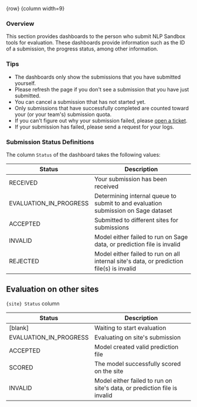 <!-- markdownlint-disable-next-line first-line-h1 -->
{row}
{column width=9}

### Overview

This section provides dashboards to the person who submit NLP Sandbox tools for evaluation. These dashboards provide information such as the ID of a submission, the progress status, among other information.

### Tips

- The dashboards only show the submissions that you have submitted yourself.
- Please refresh the page if you don't see a submission that you have just submitted.
- You can cancel a submission tthat has not started yet.
- Only submissions that have successfully completed are counted toward your (or your team's) submission quota.
- If you can't figure out why your submission failed, please [open a ticket].
- If your submission has failed, please send a request for your logs.

### Submission Status Definitions

The column `Status` of the dashboard takes the following values: 

Status | Description
---|---
RECEIVED | Your submission has been received
EVALUATION_IN_PROGRESS | Determining internal queue to submit to and evaluation submission on Sage dataset
ACCEPTED | Submitted to different sites for submissions
INVALID | Model either failed to run on Sage data, or prediction file is invalid
REJECTED | Model either failed to run on all internal site's data, or prediction file(s) is invalid

## Evaluation on other sites

`{site} Status` column

Status | Description
---|---
[blank] | Waiting to start evaluation
EVALUATION_IN_PROGRESS | Evaluating on site's submission
ACCEPTED | Model created valid prediction file
SCORED | The model successfully scored on the site
INVALID | Model either failed to run on site's data, or prediction file is invalid

<!-- Links -->

[open a ticket]: https://www.synapse.org/#!Synapse:syn22277123/discussion/threadId=7774
